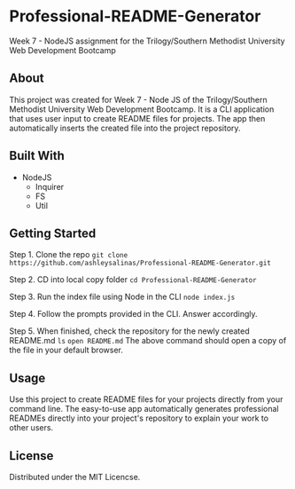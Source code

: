 # Professional-README-Generator
Week 7 - NodeJS assignment for the Trilogy/Southern Methodist University Web Development Bootcamp

## About
This project was created for Week 7 - Node JS of the Trilogy/Southern Methodist University Web Development Bootcamp. It is a CLI application that uses user input to create README files for projects. The app then automatically inserts the created file into the project repository.

## Built With
* NodeJS
  * Inquirer
  * FS
  * Util

## Getting Started
   Step 1. Clone the repo
  ``` git clone https://github.com/ashleysalinas/Professional-README-Generator.git ```
  
  Step 2. CD into local copy folder 
  ``` cd Professional-README-Generator ```
  
  Step 3. Run the index file using Node in the CLI
  ``` node index.js ```
  
  Step 4. Follow the prompts provided in the CLI. Answer accordingly.
  
  Step 5. When finished, check the repository for the newly created README.md
  ``` ls ```
  ``` open README.md ```
    The above command should open a copy of the file in your default browser.
  
  
  ## Usage
 Use this project to create README files for your projects directly from your command line. The easy-to-use app automatically generates professional READMEs directly into your project's repository to explain your work to other users.
 
 ## License
 Distributed under the MIT Licencse.
 

